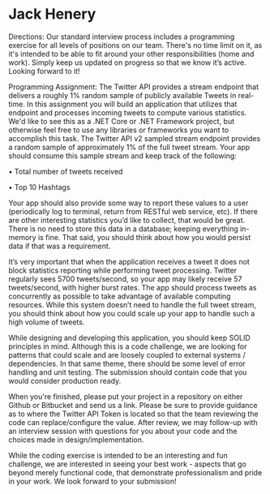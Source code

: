 # Jack Henery

Directions:
Our standard interview process includes a programming exercise for all levels of positions on our team.
There's no time limit on it, as it's intended to be able to fit around your other responsibilities (home and
work). Simply keep us updated on progress so that we know it’s active. Looking forward to it!

Programming Assignment:
The Twitter API provides a stream endpoint that delivers a roughly 1% random sample of publicly available
Tweets in real-time. In this assignment you will build an application that utilizes that endpoint and processes
incoming tweets to compute various statistics. We'd like to see this as a .NET Core or .NET Framework
project, but otherwise feel free to use any libraries or frameworks you want to accomplish this task.
The Twitter API v2 sampled stream endpoint provides a random sample of approximately 1% of the full tweet
stream. Your app should consume this sample stream and keep track of the following:

• Total number of tweets received

• Top 10 Hashtags


Your app should also provide some way to report these values to a user (periodically log to terminal, return
from RESTful web service, etc). If there are other interesting statistics you’d like to collect, that would be
great. There is no need to store this data in a database; keeping everything in-memory is fine. That said, you
should think about how you would persist data if that was a requirement.

It’s very important that when the application receives a tweet it does not block statistics reporting while
performing tweet processing. Twitter regularly sees 5700 tweets/second, so your app may likely receive 57
tweets/second, with higher burst rates. The app should process tweets as concurrently as possible to take
advantage of available computing resources. While this system doesn’t need to handle the full tweet stream,
you should think about how you could scale up your app to handle such a high volume of tweets.

While designing and developing this application, you should keep SOLID principles in mind. Although this is a
code challenge, we are looking for patterns that could scale and are loosely coupled to external systems /
dependencies. In that same theme, there should be some level of error handling and unit testing. The
submission should contain code that you would consider production ready.

When you're finished, please put your project in a repository on either Github or Bitbucket and send us a link.
Please be sure to provide guidance as to where the Twitter API Token is located so that the team reviewing
the code can replace/configure the value. After review, we may follow-up with an interview session with
questions for you about your code and the choices made in design/implementation.

While the coding exercise is intended to be an interesting and fun challenge, we are interested in seeing your
best work - aspects that go beyond merely functional code, that demonstrate professionalism and pride in
your work. We look forward to your submission!

